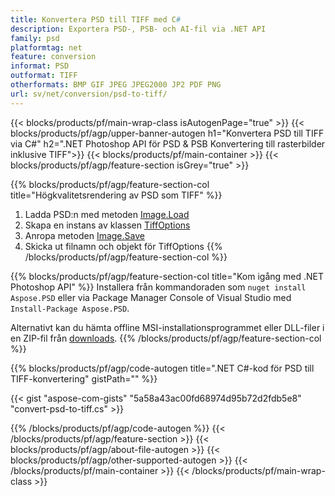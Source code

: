 ```yaml
---
title: Konvertera PSD till TIFF med C#
description: Exportera PSD-, PSB- och AI-fil via .NET API
family: psd
platformtag: net
feature: conversion
informat: PSD
outformat: TIFF
otherformats: BMP GIF JPEG JPEG2000 JP2 PDF PNG
url: sv/net/conversion/psd-to-tiff/
---
```


{{< blocks/products/pf/main-wrap-class isAutogenPage="true" >}}
{{< blocks/products/pf/agp/upper-banner-autogen h1="Konvertera PSD till TIFF via C#" h2=".NET Photoshop API för PSD & PSB Konvertering till rasterbilder inklusive TIFF">}}
{{< blocks/products/pf/main-container >}}
{{< blocks/products/pf/agp/feature-section isGrey="true" >}}

{{% blocks/products/pf/agp/feature-section-col title="Högkvalitetsrendering av PSD som TIFF" %}}
1. Ladda PSD:n med metoden [Image.Load](https://apireference.aspose.com/psd/net/aspose.psd/image/methods/load/index)
1. Skapa en instans av klassen [TiffOptions](https://apireference.aspose.com/psd/net/aspose.psd.imageoptions/tiffoptions)
1. Anropa metoden [Image.Save](https://apireference.aspose.com/psd/net/aspose.psd/image/methods/save/index)
1. Skicka ut filnamn och objekt för TiffOptions
{{% /blocks/products/pf/agp/feature-section-col %}}

{{% blocks/products/pf/agp/feature-section-col title="Kom igång med .NET Photoshop API" %}}
Installera från kommandoraden som ```nuget install Aspose.PSD``` eller via Package Manager Console of Visual Studio med ```Install-Package Aspose.PSD```.

Alternativt kan du hämta offline MSI-installationsprogrammet eller DLL-filer i en ZIP-fil från [downloads](https://downloads.aspose.com/psd/net).
{{% /blocks/products/pf/agp/feature-section-col %}}

{{% blocks/products/pf/agp/code-autogen title=".NET C#-kod för PSD till TIFF-konvertering" gistPath="" %}}

{{< gist "aspose-com-gists" "5a58a43ac00fd68974d95b72d2fdb5e8" "convert-psd-to-tiff.cs" >}}

{{% /blocks/products/pf/agp/code-autogen %}}
{{< /blocks/products/pf/agp/feature-section >}}
{{< blocks/products/pf/agp/about-file-autogen >}}
{{< blocks/products/pf/agp/other-supported-autogen >}}
{{< /blocks/products/pf/main-container >}}
{{< /blocks/products/pf/main-wrap-class >}}
